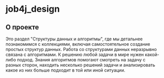 # job4j_design

## О проекте
Это раздел "Структуры данных и алгоритмы", где мы детальнее познакомимся с коллекциями, 
включая самостоятельное создание простых структур данных. 
Работа со структурами данных неразрывно связана с алгоритмами. 
К решению любой задачи в мире нужен какой-либо подход. 
Знания алгоритмов помогают смотреть на задачу с разных сторон, находить несколько решений 
задачи и анализировать какое из них больше подходит в той или иной ситуации. 